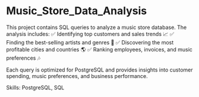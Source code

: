 # Music_Store_Data_Analysis

This project contains SQL queries to analyze a music store database. The analysis includes:
✅ Identifying top customers and sales trends 📈
✅ Finding the best-selling artists and genres 🎤
✅ Discovering the most profitable cities and countries 🌎
✅ Ranking employees, invoices, and music preferences 🎶

Each query is optimized for PostgreSQL and provides insights into customer spending, music preferences, and business performance.

Skills: PostgreSQL, SQL
